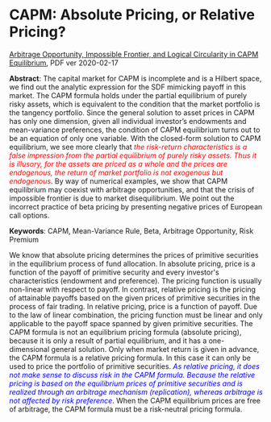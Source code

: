 
# CAPM: Absolute Pricing, or Relative Pricing?

[Arbitrage Opportunity, Impossible Frontier, and Logical Circularity in CAPM Equilibrium](files/CAPM-en-nca.pdf), PDF ver 2020-02-17

**Abstract**: The capital market for CAPM is incomplete and is a Hilbert space, we find out the analytic expression for the SDF mimicking payoff in this market. The CAPM formula holds under the partial equilibrium of purely risky assets, which is equivalent to the condition that the market portfolio is the tangency portfolio. Since the general solution to asset prices in CAPM has only one dimension, given all individual investor’s endowments and mean-variance preferences, the condition of CAPM equilibrium turns out to be an equation of only one variable. With the closed-form solution to CAPM equilibrium, we see more clearly that <span style="color:red">*the risk-return characteristics is a false impression from the partial equilibrium of purely risky assets. Thus it is illusory, for the assets are priced as a whole and the prices are endogenous, the return of market portfolio is not exogenous but endogenous*</span>. By way of numerical examples, we show that CAPM equilibrium may coexist with arbitrage opportunities, and that the crisis of impossible frontier is due to market disequilibrium. We point out the incorrect practice of beta pricing by presenting negative prices of European call options.


**Keywords**: CAPM, Mean-Variance Rule, Beta, Arbitrage Opportunity, Risk Premium

We know that absolute pricing determines the prices of primitive securities in the equilibrium process of fund allocation. In absolute pricing, price is a function of the payoff of primitive security and every investor's characteristics (endowment and preference). The pricing function is usually non-linear with respect to payoff. In contrast, relative pricing is the pricing of attainable payoffs based on the given prices of primitive securities in the process of fair trading. In relative pricing, price is a function of payoff. Due to the law of linear combination, the pricing function must be linear and only applicable to the payoff space spanned by given primitive securities. The CAPM formula is not an equilibrium pricing formula (absolute pricing), because it is only a result of partial equilibrium, and it has a one-dimensional general solution. Only when market return is given in advance, the CAPM formula is a relative pricing formula. In this case it can only be used to price the portfolio of primitive securities. <span style="color:blue">*As relative pricing, it does not make sense to discuss risk in the CAPM formula. Because the relative pricing is based on the equilibrium prices of primitive securities and is realized through an arbitrage mechanism (replication), whereas arbitrage is not affected by risk preference*</span>. When the CAPM equilibrium prices are free of arbitrage, the CAPM formula must be a risk-neutral pricing formula.

